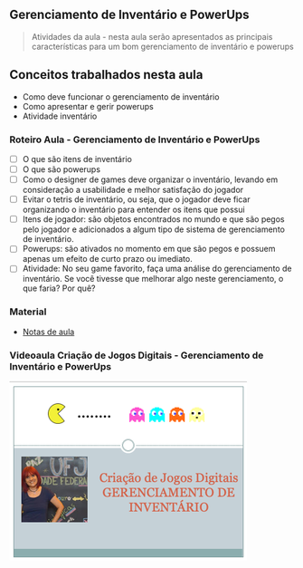 ## Gerenciamento de Inventário e PowerUps

> Atividades da aula - nesta aula serão apresentados as principais características para um bom gerenciamento de inventário e powerups 

## Conceitos trabalhados nesta aula

- Como deve funcionar o gerenciamento de inventário
- Como apresentar e gerir powerups
- Atividade inventário

### Roteiro Aula - Gerenciamento de Inventário e PowerUps
- [ ] O que são itens de inventário
- [ ] O que são powerups
- [ ] Como o designer de games deve organizar o inventário, levando em consideração a usabilidade e melhor satisfação do jogador
- [ ] Evitar o tetris de inventário, ou seja, que o jogador deve ficar organizando o inventário para entender os itens que possui
- [ ] Itens de jogador: são objetos encontrados no mundo e que são pegos pelo jogador e adicionados a algum tipo de sistema de gerenciamento de inventário.
- [ ] Powerups: são ativados no momento em que são pegos e possuem apenas um efeito de curto prazo ou imediato.
- [ ] Atividade: No seu game favorito, faça uma análise do gerenciamento de inventário. Se você tivesse que melhorar algo neste gerenciamento, o que faria? Por quê? 

### Material
- [Notas de aula](/documentos/gerenciamento_inventario.pdf)

### Videoaula Criação de Jogos Digitais -  Gerenciamento de Inventário e PowerUps
[![Gerenciamento de Inventário e Powerups](capa_11.png)](https://youtu.be/DyQ8FqRVaFc)
